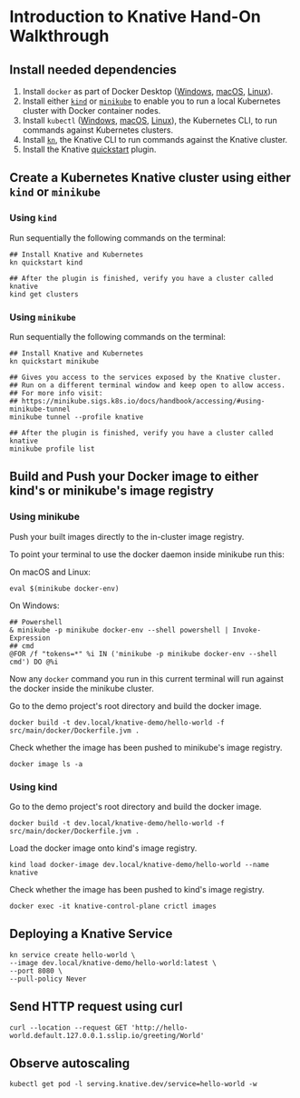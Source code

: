# Introduction to Knative Hand-On Walkthrough

## Install needed dependencies
1. Install `docker` as part of Docker Desktop ([Windows](https://docs.docker.com/desktop/install/windows-install/), [macOS](https://docs.docker.com/desktop/install/mac-install/), [Linux](https://docs.docker.com/desktop/install/linux-install/)).
2. Install either [`kind`](https://kind.sigs.k8s.io/docs/user/quick-start#installation) or [`minikube`](https://minikube.sigs.k8s.io/docs/start/) to enable you to run a local Kubernetes cluster with Docker container nodes.
3. Install `kubectl` ([Windows](https://kubernetes.io/docs/tasks/tools/install-kubectl-windows/), [macOS](https://kubernetes.io/docs/tasks/tools/install-kubectl-macos/), [Linux](https://kubernetes.io/docs/tasks/tools/install-kubectl-windows/)), the Kubernetes CLI, to run commands against Kubernetes clusters.
4. Install [`kn`](https://knative.dev/docs/getting-started/quickstart-install/#install-the-knative-cli), the Knative CLI to run commands against the Knative cluster.
5. Install the Knative [quickstart](https://knative.dev/docs/getting-started/quickstart-install/#install-the-knative-quickstart-plugin) plugin.

## Create a Kubernetes Knative cluster using either `kind` or `minikube`
### Using `kind` 
Run sequentially the following commands on the terminal:
 ```
## Install Knative and Kubernetes
kn quickstart kind

## After the plugin is finished, verify you have a cluster called knative
kind get clusters
 ```
### Using `minikube` 
Run sequentially the following commands on the terminal:
```
## Install Knative and Kubernetes
kn quickstart minikube

## Gives you access to the services exposed by the Knative cluster.
## Run on a different terminal window and keep open to allow access.
## For more info visit:
## https://minikube.sigs.k8s.io/docs/handbook/accessing/#using-minikube-tunnel
minikube tunnel --profile knative

## After the plugin is finished, verify you have a cluster called knative
minikube profile list
```

## Build and Push your Docker image to either kind's or minikube's image registry
### Using minikube 
Push your built images directly to the in-cluster image registry.

To point your terminal to use the docker daemon inside minikube run this:

On macOS and Linux:
``` 
eval $(minikube docker-env)
```
On Windows:
```
## Powershell
& minikube -p minikube docker-env --shell powershell | Invoke-Expression
## cmd
@FOR /f "tokens=*" %i IN ('minikube -p minikube docker-env --shell cmd') DO @%i
```
Now any `docker` command you run in this current terminal will run against the docker inside the minikube cluster.

Go to the demo project's root directory and build the docker image.
```
docker build -t dev.local/knative-demo/hello-world -f src/main/docker/Dockerfile.jvm .
```
Check whether the image has been pushed to minikube's image registry.
```
docker image ls -a
```
### Using kind
Go to the demo project's root directory and build the docker image.
```
docker build -t dev.local/knative-demo/hello-world -f src/main/docker/Dockerfile.jvm .
```
Load the docker image onto kind's image registry.
```
kind load docker-image dev.local/knative-demo/hello-world --name knative
```
Check whether the image has been pushed to kind's image registry.
```
docker exec -it knative-control-plane crictl images
```

## Deploying a Knative Service
```
kn service create hello-world \
--image dev.local/knative-demo/hello-world:latest \
--port 8080 \
--pull-policy Never
```

## Send HTTP request using curl
```
curl --location --request GET 'http://hello-world.default.127.0.0.1.sslip.io/greeting/World' 
```

## Observe autoscaling
```
kubectl get pod -l serving.knative.dev/service=hello-world -w
```